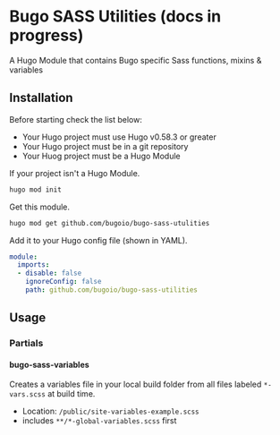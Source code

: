 # Bugo SASS Utilities (docs in progress)

A Hugo Module that contains Bugo specific Sass functions, mixins &amp; variables

## Installation

Before starting check the list below:

* Your Hugo project must use Hugo v0.58.3 or greater
* Your Hugo project must be in a git repository
* Your Huog project must be a Hugo Module

If your project isn't a Hugo Module.
```BASH
hugo mod init
```

Get this module.
```BASH
hugo mod get github.com/bugoio/bugo-sass-utulities
```

Add it to your Hugo config file (shown in YAML).
```YAML
module:
  imports:
  - disable: false
    ignoreConfig: false
    path: github.com/bugoio/bugo-sass-utilities
```

## Usage

### Partials

#### bugo-sass-variables

Creates a variables file in your local build folder from all files labeled ```*-vars.scss``` at build time.

* Location: ```/public/site-variables-example.scss```
* includes ```**/*-global-variables.scss``` first
